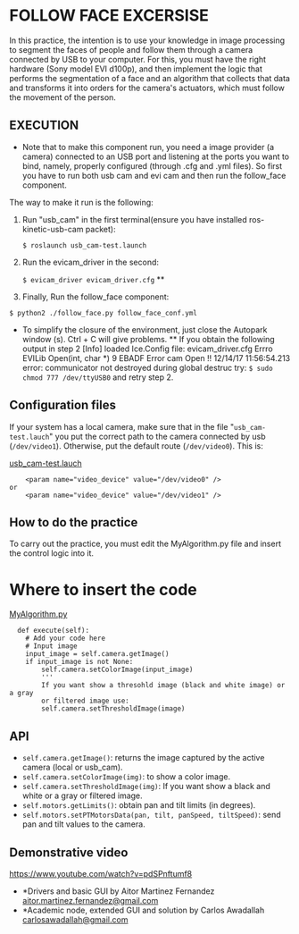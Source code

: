 # FOLLOW FACE EXCERSISE
                        

In this practice, the intention is to use your knowledge in image processing to 
segment the faces of people and follow them through a camera connected by USB to 
your computer. For this, you must have the right hardware (Sony model EVI d100p),
and then implement the logic that performs the segmentation of a face and an 
algorithm that collects that data and transforms it into orders for the camera's 
actuators, which must follow the movement of the person.


## EXECUTION

* Note that to make this component run, you need a image provider (a camera) 
connected to an USB port and listening at the ports you want to bind, namely, 
properly configured (through .cfg and .yml files). So first you have to run both 
usb cam and evi cam and then run the follow_face component.

The way to make it run is the following:

1. Run "usb_cam" in the first terminal(ensure you have installed ros-kinetic-usb-cam packet):

    `$ roslaunch usb_cam-test.launch`

2. Run the evicam_driver in the second:

    `$ evicam_driver evicam_driver.cfg` **

3. Finally, Run the follow_face component:

`$ python2 ./follow_face.py follow_face_conf.yml`

* To simplify the closure of the environment, just close the Autopark window (s). 
  Ctrl + C will give problems.
** If you obtain the following output in step 2
    [Info] loaded Ice.Config file: evicam_driver.cfg
    Errro EVILib Open(int, char *) 9 EBADF
    Error cam Open
    !! 12/14/17 11:56:54.213 error: communicator not destroyed during global destruc
try: `$ sudo chmod 777 /dev/ttyUSB0` and retry step 2.



## Configuration files

If your system has a local camera, make sure that in the file "`usb_cam-test.lauch`" 
you put the correct path to the camera connected by usb (`/dev/video1`). Otherwise, 
put the default route (`/dev/video0`). This is:

[usb_cam-test.lauch](usb_cam-test.lauch#L3)
```
    <param name="video_device" value="/dev/video0" />
or
    <param name="video_device" value="/dev/video1" />
```

## How to do the practice
To carry out the practice, you must edit the MyAlgorithm.py file and insert 
the control logic into it.

# Where to insert the code
[MyAlgorithm.py](MyAlgorithm.py#L65)
```
  def execute(self):
    # Add your code here
    # Input image
    input_image = self.camera.getImage()
    if input_image is not None:
        self.camera.setColorImage(input_image)
        '''
        If you want show a thresohld image (black and white image) or a gray 
        or filtered image use:
        self.camera.setThresholdImage(image)        
```

## API
* `self.camera.getImage()`: returns the image captured by the active camera (local or usb_cam).
* `self.camera.setColorImage(img)`: to show a color image.
* `self.camera.setThresholdImage(img)`: If you want show a black and white or a gray or filtered image.
* `self.motors.getLimits()`: obtain pan and tilt limits (in degrees).
* `self.motors.setPTMotorsData(pan, tilt, panSpeed, tiltSpeed)`: send pan and tilt values to the camera.


## Demonstrative video
https://www.youtube.com/watch?v=pdSPnftumf8

* *Drivers and basic GUI by Aitor Martinez Fernandez <aitor.martinez.fernandez@gmail.com>
* *Academic node, extended GUI and solution by Carlos Awadallah <carlosawadallah@gmail.com>


